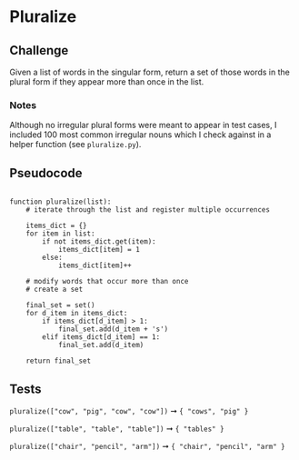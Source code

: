 # Pluralize

## Challenge

Given a list of words in the singular form, return a set of those words in the plural form if they appear more than once in the list.

### Notes

Although no irregular plural forms were meant to appear in test cases, I included 100 most common irregular nouns which I check against in a helper function (see `pluralize.py`).

## Pseudocode

```pseudocode

function pluralize(list):
	# iterate through the list and register multiple occurrences
	
	items_dict = {}
	for item in list:
		if not items_dict.get(item):
			items_dict[item] = 1
		else:
			items_dict[item]++
	
	# modify words that occur more than once
	# create a set
	
	final_set = set()
	for d_item in items_dict:
		if items_dict[d_item] > 1:
			final_set.add(d_item + 's')
		elif items_dict[d_item] == 1:
			final_set.add(d_item)
	
	return final_set

```

## Tests

`pluralize(["cow", "pig", "cow", "cow"])` ➞ `{ "cows", "pig" }`

`pluralize(["table", "table", "table"])` ➞ `{ "tables" }`

`pluralize(["chair", "pencil", "arm"])` ➞ `{ "chair", "pencil", "arm" }`
